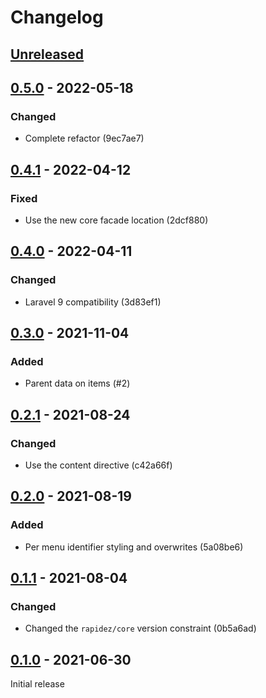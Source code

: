 # Changelog

## [Unreleased](https://github.com/org/repo/compare/0.5.0...master)

## [0.5.0](https://github.com/org/repo/compare/0.4.1...0.5.0) - 2022-05-18

### Changed

- Complete refactor (9ec7ae7)

## [0.4.1](https://github.com/org/repo/compare/0.4.0...0.4.1) - 2022-04-12

### Fixed

- Use the new core facade location (2dcf880)

## [0.4.0](https://github.com/org/repo/compare/0.3.0...0.4.0) - 2022-04-11

### Changed

- Laravel 9 compatibility (3d83ef1)

## [0.3.0](https://github.com/org/repo/compare/0.2.1...0.3.0) - 2021-11-04

### Added

- Parent data on items (#2)

## [0.2.1](https://github.com/org/repo/compare/0.2.0...0.2.1) - 2021-08-24

### Changed

- Use the content directive (c42a66f)

## [0.2.0](https://github.com/org/repo/compare/0.1.1...0.2.0) - 2021-08-19

### Added

- Per menu identifier styling and overwrites (5a08be6)

## [0.1.1](https://github.com/org/repo/compare/0.1.0...0.1.1) - 2021-08-04

### Changed

- Changed the `rapidez/core` version constraint (0b5a6ad)

## [0.1.0](https://github.com/org/repo/compare/2b7a1db3fa16eb7db5b0e92cf90bdc9c91847a69...0.1.0) - 2021-06-30

Initial release
